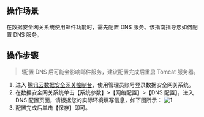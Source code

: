 ## 操作场景
在数据安全网关系统使用邮件功能时，需先配置 DNS 服务。该指南指导您如何配置 DNS 服务。


## 操作步骤
>!配置 DNS 后可能会影响邮件服务，建议配置完成后重启 Tomcat 服务器。

1. 进入 [腾讯云数据安全网关控制台](https://console.cloud.tencent.com/dasb)，使用管理员账号登录数据安全网关系统。
2. 在数据安全网关系统单击【系统参数】>【网络配置】>【DNS 配置】，进入 DNS 配置页面，请根据您的实际环境填写信息，如下图所示：
![1](https://main.qcloudimg.com/raw/c3904c5d09e31b842913eb2158d2368b.png)
4. 配置完成后单击【保存】即可。
